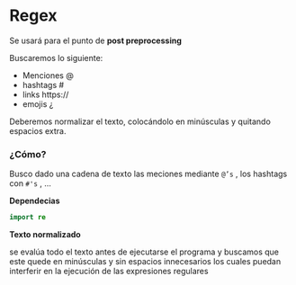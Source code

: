 # Regex

Se usará para el punto de **post preprocessing**

Buscaremos lo siguiente:

- Menciones @
- hashtags #
- links https://
- emojis ¿

Deberemos normalizar el texto, colocándolo en minúsculas y quitando espacios extra.

### ¿Cómo?

Busco dado una cadena de texto las meciones mediante `@’s` , los hashtags con `#'s` , …

**Dependecias**

```java
import re
```

**Texto normalizado**

se evalúa todo el texto antes de ejecutarse el programa y buscamos que este quede en minúsculas y sin espacios innecesarios los cuales puedan interferir en la ejecución de las expresiones regulares